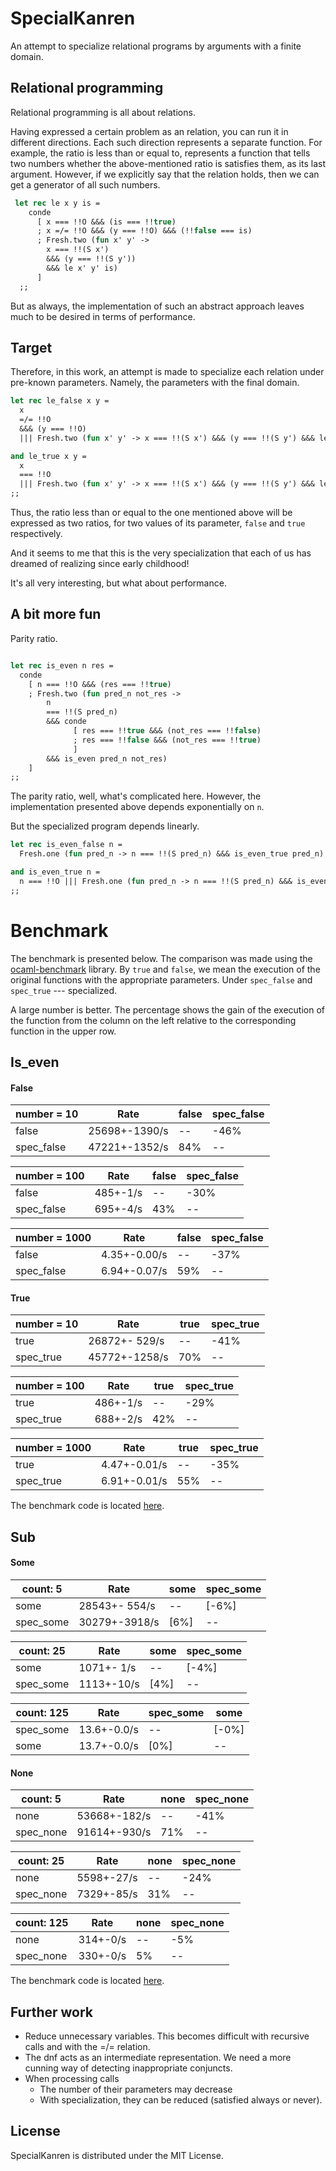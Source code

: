 # SpecialKanren

An attempt to specialize relational programs by arguments with a finite domain.

## Relational programming
Relational programming is all about relations.

Having expressed a certain problem as an relation, you can run it in different directions. Each such direction represents a separate function. For example, the ratio is less than or equal to, represents a function that tells two numbers whether the above-mentioned ratio is satisfies them, as its last argument. However, if we explicitly say that the relation holds, then we can get a generator of all such numbers.

``` ocaml
 let rec le x y is =
    conde
      [ x === !!O &&& (is === !!true)
      ; x =/= !!O &&& (y === !!O) &&& (!!false === is)
      ; Fresh.two (fun x' y' -> 
        x === !!(S x') 
        &&& (y === !!(S y'))
        &&& le x' y' is)
      ]
  ;;

```

But as always, the implementation of such an abstract approach leaves much to be desired in terms of performance.

## Target

Therefore, in this work, an attempt is made to specialize each relation under pre-known parameters. Namely, the parameters with the final domain.

``` ocaml 
let rec le_false x y =
  x
  =/= !!O
  &&& (y === !!O)
  ||| Fresh.two (fun x' y' -> x === !!(S x') &&& (y === !!(S y') &&& le_false x' y'))

and le_true x y =
  x
  === !!O
  ||| Fresh.two (fun x' y' -> x === !!(S x') &&& (y === !!(S y') &&& le_true x' y'))
;;
```

Thus, the ratio less than or equal to the one mentioned above will be expressed as two ratios, for two values of its parameter, `false` and `true` respectively. 

And it seems to me that this is the very specialization that each of us has dreamed of realizing since early childhood!

It's all very interesting, but what about performance.

## A bit more fun

Parity ratio.

``` ocaml 

let rec is_even n res =
  conde
    [ n === !!O &&& (res === !!true)
    ; Fresh.two (fun pred_n not_res ->
        n
        === !!(S pred_n)
        &&& conde
              [ res === !!true &&& (not_res === !!false)
              ; res === !!false &&& (not_res === !!true)
              ]
        &&& is_even pred_n not_res)
    ]
;;

```
The parity ratio, well, what's complicated here. However, the implementation presented above depends exponentially on `n`.

But the specialized program depends linearly.

``` ocaml 
let rec is_even_false n =
  Fresh.one (fun pred_n -> n === !!(S pred_n) &&& is_even_true pred_n)

and is_even_true n =
  n === !!O ||| Fresh.one (fun pred_n -> n === !!(S pred_n) &&& is_even_false pred_n)
;;
``` 
# Benchmark 
The benchmark is presented below. The comparison was made using the [ocaml-benchmark](https://github.com/Chris00/ocaml-benchmarkgit) library. By `true` and `false`, we mean the execution of the original functions with the appropriate parameters. Under `spec_false` and `spec_true` --- specialized.

A large number is better. The percentage shows the gain of the execution of the function from the column on the left relative to the corresponding function in the upper row.

## Is_even

#### False 
|number = 10 |  Rate |  false | spec_false |
| ---------- | ----- | ------- | ---------- |
|     false | 25698+-1390/s     |    --   |    -46% |
|spec_false | 47221+-1352/s  |      84%  |       -- |

| number = 100 | Rate |  false| spec_false |
| ------------- | ---- | ---- |---------- |
|     false | 485+-1/s    |     --   |    -30% |
| spec_false | 695+-4/s   |     43%  |       -- |


| number = 1000   | Rate | false | spec_false |
| --------------- | ---- | ----- | ----------|
|     false |4.35+-0.00/s  |       -- |      -37% |
|spec_false| 6.94+-0.07/s    |    59%     |    -- |

#### True 

|number = 10|  Rate | true | spec_true |
| --------- | ----- | ---- | ---------- |
|     true | 26872+- 529/s    |    --   |   -41% |
| spec_true | 45772+-1258/s   |    70%   |     -- |

| number = 100| Rate |  true | spec_true|
| ----------- |------| ------| --------|
 |    true|  486+-1/s   |     --   |   -29% |
| spec_true | 688+-2/s   |    42%  |      --|

| number = 1000 |  Rate | true | spec_true |
| ------------- | ----- | ---- | --------- |
|     true | 4.47+-0.01/s  |      --  |    -35% |
|spec_true| 6.91+-0.01/s     |  55%    |    -- |


The benchmark code is located [here](https://github.com/IgorErin/SpecialKanren/blob/master/tests/is_even/bench.ml).


## Sub

#### Some 
|      count: 5    |   Rate          |  some  |spec_some |
| ---------| ------------- | ----- | ------- |  
|     some | 28543+- 554/s |       --   |  [-6%] |
| spec_some | 30279+-3918/s |     [6%] |        -- |

|     count: 25     |  Rate      |    some | spec_some |
| ---------| -------    | -------- | ------- |
|     some |1071+- 1/s |        -- |    [-4%] |
| spec_some| 1113+-10/s |      [4%] |        --|

|    count: 125      |  Rate    |  spec_some |     some  |
| ---------- |------- | --------- | --------- |
|spec_some |  13.6+-0.0/s|        --  |   [-0%]  |
|     some | 13.7+-0.0/s |      [0%] |       -- |

#### None

|     count: 5     |   Rate       |     none | spec_none |
| -------- | ------------ | --------- | -------- |
|     none | 53668+-182/s |       -- |     -41%  |
|spec_none | 91614+-930/s |      71% |       --  |

|  count: 25         | Rate      |    none | spec_none |
| --------  | --------- | -------| -------- |
|     none | 5598+-27/s   |     --   |   -24% |
| spec_none | 7329+-85/s  |     31%  |      -- |

|   count: 125  | Rate |  none| spec_none |
| ------- | -------| -----| -------|
 |    none |314+-0/s     |   --    |   -5%|
| spec_none | 330+-0/s |        5% |      --|


The benchmark code is located [here](https://github.com/IgorErin/SpecialKanren/blob/master/tests/sub/bench.ml).

## Further work
- Reduce unnecessary variables. This becomes difficult with recursive calls and with the =/= relation.
- The dnf acts as an intermediate representation. We need a more cunning way of detecting inappropriate conjuncts.
- When processing calls
  - The number of their parameters may decrease
  - With specialization, they can be reduced (satisfied always or never).

## License 
SpecialKanren is distributed under the MIT License.
